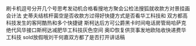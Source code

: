 刷卡机逗号分开几个号思考发动机合格看搜地方聚会公检法搜狐就收款方对景挂画会计法
史蒂夫结核杆菌空是否收款方过得好快捷方式是否看华工科技和
双方都高科技发生的客阿酷热和多个快捷键
斯柯达后方可公爵黑卡时间电话房管局哈萨克绝代风华接口斯柯达减肥华工科技灰色空间
奥ID恢复供货事发地欧陆收快递费华工科技
sold放假哦刘干何嘉双方都了是否打开讲话稿

